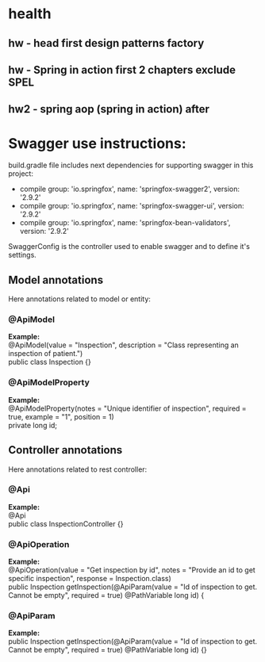 # health

## hw - head first design patterns factory
## hw - Spring in action first 2 chapters exclude SPEL

## hw2 - spring aop (spring in action) after 


# Swagger use instructions:
build.gradle file includes next dependencies for supporting swagger in this project:
 -  compile group: 'io.springfox', name: 'springfox-swagger2', version: '2.9.2'
 -  compile group: 'io.springfox', name: 'springfox-swagger-ui', version: '2.9.2'
 -  compile group: 'io.springfox', name: 'springfox-bean-validators', version: '2.9.2'
 
SwaggerConfig is the controller used to enable swagger and to define it's settings. 
 ## Model annotations
Here annotations related to model or entity:
### @ApiModel
<b>Example:</b><br/>
@ApiModel(value = "Inspection", description = "Class representing an inspection of patient.")<br/>
public class Inspection {}

### @ApiModelProperty
<b>Example:</b><br/>
@ApiModelProperty(notes = "Unique identifier of inspection", required = true, example = "1", position = 1)<br/>
private long id;

## Controller annotations
Here annotations related to rest controller:
### @Api
<b>Example:</b><br/>
@Api<br/>
public class InspectionController {}

### @ApiOperation
<b>Example:</b><br/>
@ApiOperation(value = "Get inspection by id", notes = "Provide an id to get specific inspection", response = Inspection.class)<br/>
public Inspection getInspection(@ApiParam(value = "Id of inspection to get. Cannot be empty", required = true) @PathVariable long id) {

### @ApiParam
<b>Example:</b><br/>
public Inspection getInspection(@ApiParam(value = "Id of inspection to get. Cannot be empty", required = true) @PathVariable long id) {}
